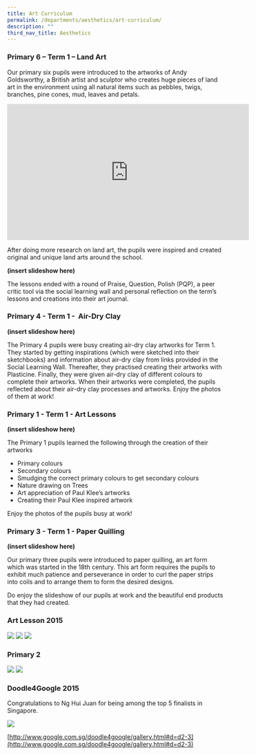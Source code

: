 ```yaml
---
title: Art Curriculum
permalink: /departments/aesthetics/art-curriculum/
description: ""
third_nav_title: Aesthetics
---
```

### Primary 6 – Term 1 – Land Art

Our primary six pupils were introduced to the artworks of Andy Goldsworthy, a British artist and sculptor who creates huge pieces of land art in the environment using all natural items such as pebbles, twigs, branches, pine cones, mud, leaves and petals.

<center><iframe width="560" height="315" src="https://www.youtube.com/embed/AT3lveJmjY8" title="YouTube video player" frameborder="0" allow="accelerometer; autoplay; clipboard-write; encrypted-media; gyroscope; picture-in-picture" allowfullscreen></iframe></center>

After doing more research on land art, the pupils were inspired and created original and unique land arts around the school.

**(insert slideshow here)**

The lessons ended with a round of Praise, Question, Polish (PQP), a peer critic tool via the social learning wall and personal reflection on the term’s lessons and creations into their art journal.

### Primary 4 - Term 1 -  Air-Dry Clay

**(insert slideshow here)**

The Primary 4 pupils were busy creating air-dry clay artworks for Term 1. They started by getting inspirations (which were sketched into their sketchbooks) and information about air-dry clay from links provided in the Social Learning Wall. Thereafter, they practised creating their artworks with Plasticine. Finally, they were given air-dry clay of different colours to complete their artworks. When their artworks were completed, the pupils reflected about their air-dry clay processes and artworks. Enjoy the photos of them at work!

### Primary 1 - Term 1 - Art Lessons

**(insert slideshow here)**

The Primary 1 pupils learned the following through the creation of their artworks

*   Primary colours
*   Secondary colours
*   Smudging the correct primary colours to get secondary colours
*   Nature drawing on Trees
*   Art appreciation of Paul Klee’s artworks
*   Creating their Paul Klee inspired artwork

Enjoy the photos of the pupils busy at work!  

### Primary 3 - Term 1 - Paper Quilling


**(insert slideshow here)**

  Our primary three pupils were introduced to paper quilling, an art form which was started in the 18th century. This art form requires the pupils to exhibit much patience and perseverance in order to curl the paper strips into coils and to arrange them to form the desired designs.

Do enjoy the slideshow of our pupils at work and the beautiful end products that they had created.  

### Art Lesson 2015

![](/images/art1.jpeg)
![](/images/art2.jpeg)
![](/images/art3.jpeg)

### Primary 2

![](/images/art4.jpeg)
![](/images/art5.jpeg)

### Doodle4Google 2015

Congratulations to Ng Hui Juan for being among the top 5 finalists in Singapore.

![](/images/art6.jpeg)

[http://www.google.com.sg/doodle4google/gallery.html#d=d2-3](http://www.google.com.sg/doodle4google/gallery.html#d=d2-3)